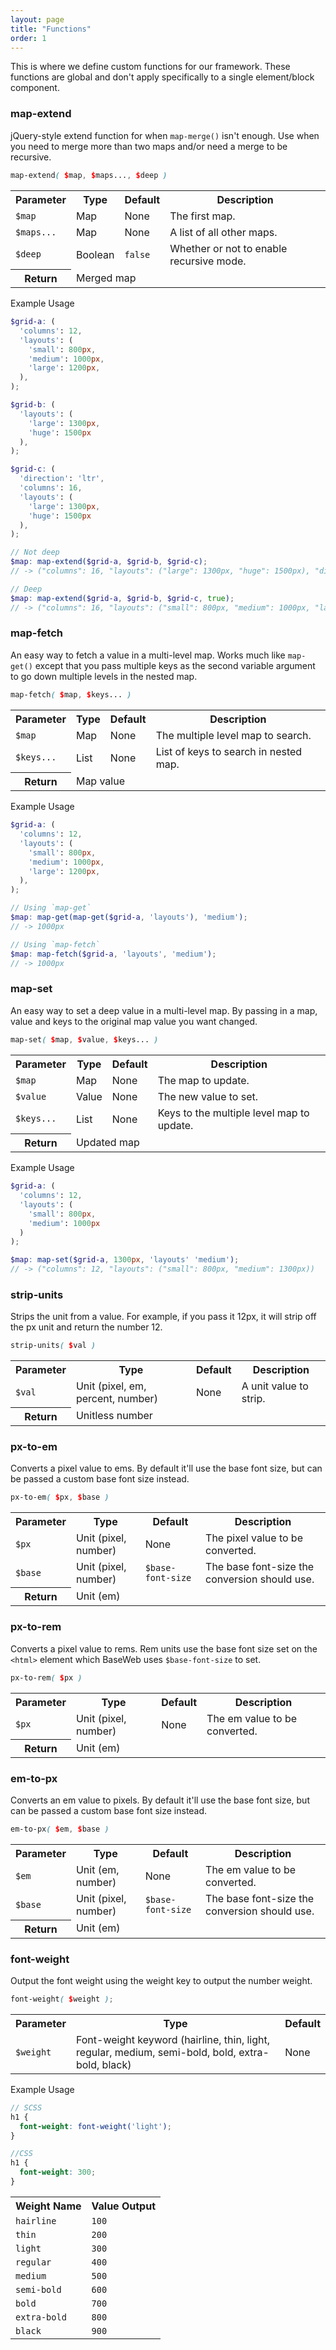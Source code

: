 ```yaml
---
layout: page
title: "Functions"
order: 1
---
```


This is where we define custom functions for our framework. These functions are global and don't apply specifically to a single element/block component.

<div id="toc" class="toc"></div>

<section id="core-function-map-extend" class="docs-item" markdown="1">

### map-extend

jQuery-style extend function for when `map-merge()` isn't enough. Use when you need to merge more than two maps and/or need a merge to be recursive.

```scss
map-extend( $map, $maps..., $deep )
```
<table class="table table-docs">
  <tr>
    <th>Parameter</th>
    <th>Type</th>
    <th>Default</th>
    <th>Description</th>
  </tr>
  <tr>
    <td><code>$map</code></td>
    <td>Map</td>
    <td><span class="text-soften">None</span></td>
    <td>The first map.</td>
  </tr>
  <tr>
    <td><code>$maps...</code></td>
    <td>Map</td>
    <td><span class="text-soften">None</span></td>
    <td>A list of all other maps.</td>
  </tr>
  <tr>
    <td><code>$deep</code></td>
    <td>Boolean</td>
    <td><code>false</code></td>
    <td>Whether or not to enable recursive mode.</td>
  </tr>
  <tr>
    <th>Return</th>
    <td colspan="3">Merged map</td>
  </tr>
</table>

<p class="subheading">Example Usage</p>

```scss
$grid-a: (
  'columns': 12,
  'layouts': (
    'small': 800px,
    'medium': 1000px,
    'large': 1200px,
  ),
);

$grid-b: (
  'layouts': (
    'large': 1300px,
    'huge': 1500px
  ),
);

$grid-c: (
  'direction': 'ltr',
  'columns': 16,
  'layouts': (
    'large': 1300px,
    'huge': 1500px
  ),
);

// Not deep
$map: map-extend($grid-a, $grid-b, $grid-c);
// -> ("columns": 16, "layouts": ("large": 1300px, "huge": 1500px), "direction": "ltr")

// Deep
$map: map-extend($grid-a, $grid-b, $grid-c, true);
// -> ("columns": 16, "layouts": ("small": 800px, "medium": 1000px, "large": 1300px, "huge": 1500px), "direction": "ltr")
```

</section><!-- .docs-item -->

<section id="core-function-map-fetch" class="docs-item" markdown="1">

### map-fetch

An easy way to fetch a value in a multi-level map. Works much like `map-get()` except that you pass multiple keys as the second variable argument to go down multiple levels in the nested map.

```scss
map-fetch( $map, $keys... )
```

<table class="table table-docs">
  <tr>
    <th>Parameter</th>
    <th>Type</th>
    <th>Default</th>
    <th>Description</th>
  </tr>
  <tr>
    <td><code>$map</code></td>
    <td>Map</td>
    <td><span class="text-soften">None</span></td>
    <td>The multiple level map to search.</td>
  </tr>
  <tr>
    <td><code>$keys...</code></td>
    <td>List</td>
    <td><span class="text-soften">None</span></td>
    <td>List of keys to search in nested map.</td>
  </tr>
  <tr>
    <th>Return</th>
    <td colspan="3">Map value</td>
  </tr>
</table>

<p class="subheading">Example Usage</p>

```scss
$grid-a: (
  'columns': 12,
  'layouts': (
    'small': 800px,
    'medium': 1000px,
    'large': 1200px,
  ),
);

// Using `map-get`
$map: map-get(map-get($grid-a, 'layouts'), 'medium');
// -> 1000px

// Using `map-fetch`
$map: map-fetch($grid-a, 'layouts', 'medium');
// -> 1000px
```

</section><!-- .docs-item -->

<section id="core-function-map-set" class="docs-item" markdown="1">

### map-set

An easy way to set a deep value in a multi-level map. By passing in a map, value and keys to the original map value you want changed.

```scss
map-set( $map, $value, $keys... )
```

<table class="table table-docs">
  <tr>
    <th>Parameter</th>
    <th>Type</th>
    <th>Default</th>
    <th>Description</th>
  </tr>
  <tr>
    <td><code>$map</code></td>
    <td>Map</td>
    <td><span class="text-soften">None</span></td>
    <td>The map to update.</td>
  </tr>
  <tr>
    <td><code>$value</code></td>
    <td>Value</td>
    <td><span class="text-soften">None</span></td>
    <td>The new value to set.</td>
  </tr>
  <tr>
    <td><code>$keys...</code></td>
    <td>List</td>
    <td><span class="text-soften">None</span></td>
    <td>Keys to the multiple level map to update.</td>
  </tr>
  <tr>
    <th>Return</th>
    <td colspan="3">Updated map</td>
  </tr>
</table>

<p class="subheading">Example Usage</p>

```scss
$grid-a: (
  'columns': 12,
  'layouts': (
    'small': 800px,
    'medium': 1000px
  )
);

$map: map-set($grid-a, 1300px, 'layouts' 'medium');
// -> ("columns": 12, "layouts": ("small": 800px, "medium": 1300px))
```

</section><!-- .docs-item -->

<section id="core-function-strip-units" class="docs-item" markdown="1">

### strip-units

Strips the unit from a value. For example, if you pass it 12px, it will strip off the px unit and return the number 12.

```scss
strip-units( $val )
```

<table class="table table-docs">
  <tr>
    <th>Parameter</th>
    <th>Type</th>
    <th>Default</th>
    <th>Description</th>
  </tr>
  <tr>
    <td><code>$val</code></td>
    <td>Unit (pixel, em, percent, number)</td>
    <td><span class="text-soften">None</span></td>
    <td>A unit value to strip.</td>
  </tr>
  <tr>
    <th>Return</th>
    <td colspan="3">Unitless number</td>
  </tr>
</table>

</section><!-- .docs-item -->

<section id="core-function-px-to-em" class="docs-item" markdown="1">

### px-to-em

Converts a pixel value to ems. By default it'll use the base font size, but can be passed a custom base font size instead.

```scss
px-to-em( $px, $base )
```

<table class="table table-docs">
  <tr>
    <th>Parameter</th>
    <th>Type</th>
    <th>Default</th>
    <th>Description</th>
  </tr>
  <tr>
    <td><code>$px</code></td>
    <td>Unit (pixel, number)</td>
    <td><span class="text-soften">None</span></td>
    <td>The pixel value to be converted.</td>
  </tr>
  <tr>
    <td><code>$base</code></td>
    <td>Unit (pixel, number)</td>
    <td><code>$base-font-size</code></td>
    <td>The base font-size the conversion should use.</td>
  </tr>
  <tr>
    <th>Return</th>
    <td colspan="3">Unit (em)</td>
  </tr>
</table>

</section><!-- .docs-item -->

<section id="core-function-px-to-rem" class="docs-item" markdown="1">

### px-to-rem

Converts a pixel value to rems. Rem units use the base font size set on the `<html>` element which BaseWeb uses `$base-font-size` to set.

```scss
px-to-rem( $px )
```

<table class="table table-docs">
  <tr>
    <th>Parameter</th>
    <th>Type</th>
    <th>Default</th>
    <th>Description</th>
  </tr>
  <tr>
    <td><code>$px</code></td>
    <td>Unit (pixel, number)</td>
    <td><span class="text-soften">None</span></td>
    <td>The em value to be converted.</td>
  </tr>
  <tr>
    <th>Return</th>
    <td colspan="3">Unit (em)</td>
  </tr>
</table>

</section><!-- .docs-item -->

<section id="core-function-em-to-px" class="docs-item" markdown="1">

### em-to-px

Converts an em value to pixels. By default it'll use the base font size, but can be passed a custom base font size instead.

```scss
em-to-px( $em, $base )
```

<table class="table table-docs">
  <tr>
    <th>Parameter</th>
    <th>Type</th>
    <th>Default</th>
    <th>Description</th>
  </tr>
  <tr>
    <td><code>$em</code></td>
    <td>Unit (em, number)</td>
    <td><span class="text-soften">None</span></td>
    <td>The em value to be converted.</td>
  </tr>
  <tr>
    <td><code>$base</code></td>
    <td>Unit (pixel, number)</td>
    <td><code>$base-font-size</code></td>
    <td>The base font-size the conversion should use.</td>
  </tr>
  <tr>
    <th>Return</th>
    <td colspan="3">Unit (em)</td>
  </tr>
</table>

</section><!-- .docs-item -->

<section id="core-function-font-weight" class="docs-item" markdown="1">

### font-weight

Output the font weight using the weight key to output the number weight.

```scss
font-weight( $weight );
```

<table class="table table-docs">
  <tr>
    <th>Parameter</th>
    <th>Type</th>
    <th>Default</th>
  </tr>
  <tr>
    <td><code>$weight</code></td>
    <td>Font-weight keyword (hairline, thin, light, regular, medium, semi-bold, bold, extra-bold, black)</td>
    <td><span class="text-soften">None</span></td>
  </tr>
</table>

<p class="subheading">Example Usage</p>

```scss
// SCSS
h1 {
  font-weight: font-weight('light');
}

//CSS
h1 {
  font-weight: 300;
}
```

<table class="table table-docs">
  <tr>
    <th>Weight Name</th>
    <th>Value Output</th>
  </tr>
  <tr>
    <td><code>hairline</code></td>
    <td><code>100</code></td>
  </tr>
  <tr>
    <td><code>thin</code></td>
    <td><code>200</code></td>
  </tr>
  <tr>
    <td><code>light</code></td>
    <td><code>300</code></td>
  </tr>
  <tr>
    <td><code>regular</code></td>
    <td><code>400</code></td>
  </tr>
  <tr>
    <td><code>medium</code></td>
    <td><code>500</code></td>
  </tr>
  <tr>
    <td><code>semi-bold</code></td>
    <td><code>600</code></td>
  </tr>
  <tr>
    <td><code>bold</code></td>
    <td><code>700</code></td>
  </tr>
  <tr>
    <td><code>extra-bold</code></td>
    <td><code>800</code></td>
  </tr>
  <tr>
    <td><code>black</code></td>
    <td><code>900</code></td>
  </tr>
</table>

</section><!-- .docs-item -->
